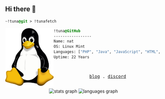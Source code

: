 ## Hi there 👋

<!--
**2tuna/2tuna** is a ✨ _special_ ✨ repository because its `README.md` (this file) appears on your GitHub profile.

Here are some ideas to get you started:

- 🔭 I’m currently working on ...
- 🌱 I’m currently learning ...
- 👯 I’m looking to collaborate on ...
- 🤔 I’m looking for help with ...
- 💬 Ask me about ...
- 📫 How to reach me: ...
- 😄 Pronouns: ...
- ⚡ Fun fact: ...
-->


```css
~!tuna@git > !tunafetch
```
 

<div style="display:block;text-align:left"><img align="left" src="https://raw.githubusercontent.com/garrett/Tux/main/tux.svg" border="0" style="width:156px;">
  
  ```css
  !tuna@GitHub
  -----------------
  Name: nat
  OS: Linux Mint
  Languages: ["PHP", "Java", "JavaScript", "HTML", "CSS"]
  Uptime: 22 Years
  ```
</div>



<br />
<p align="center">
  <samp>
     <a href="https://" target="_blank">blog</a> .
    <a href="https://discordapp.com/users/" target="_blank">discord</a> 
  </samp>
</p>
<br clear="both">

<div align="center">
  <img src="https://github-readme-stats.vercel.app/api?username=0xtun4&hide_title=false&hide_rank=false&show_icons=true&icon_color=ffffff&include_all_commits=true&&disable_animations=false&theme=dark&locale=en&hide_border=false&order=1" height="150" alt="stats graph"  />
  <img src="https://github-readme-stats.vercel.app/api/top-langs?username=0xtun4&locale=en&hide_title=false&layout=compact&card_width=320&langs_count=5&theme=dark&hide_border=false&order=2" height="150" alt="languages graph"  />
</div>

###
<br>







